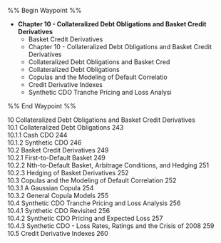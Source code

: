 %% Begin Waypoint %%
- **Chapter 10 - Collateralized Debt Obligations and Basket Credit Derivatives**
	- Basket Credit Derivatives
	- Chapter 10 - Collateralized Debt Obligations and Basket Credit Derivatives
	- Collateralized Debt Obligations and Basket Cred
	- Collateralized Debt Obligations
	- Copulas and the Modeling of Default Correlatio
	- Credit Derivative Indexes
	- Synthetic CDO Tranche Pricing and Loss Analysi

%% End Waypoint %%

10  Collateralized Debt Obligations and Basket Credit Derivatives  
10.1 Collateralized Debt Obligations 243   
10.1.1 Cash CDO 244   
10.1.2 Synthetic CDO 246   
10.2 Basket Credit Derivatives 249   
10.2.1 First-to-Default Basket 249   
10.2.2 Nth-to-Default Basket, Arbitrage Conditions, and Hedging 251   
10.2.3 Hedging of Basket Derivatives 252   
10.3 Copulas and the Modeling of Default Correlation 252   
10.3.1 A Gaussian Copula 254   
10.3.2 General Copula Models 255   
10.4 Synthetic CDO Tranche Pricing and Loss Analysis 256   
10.4.1 Synthetic CDO Revisited 256   
10.4.2 Synthetic CDO Pricing and Expected Loss 257   
10.4.3 Synthetic CDO - Loss Rates, Ratings and the Crisis of 2008 259   
10.5 Credit Derivative Indexes 260
